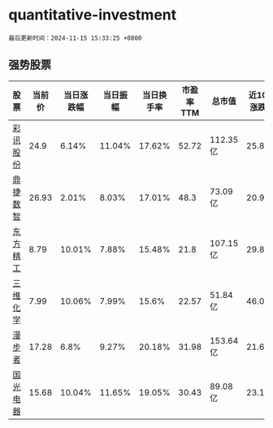 # quantitative-investment

`最后更新时间：2024-11-15 15:33:25 +0800`

## 强势股票

|股票|当前价|当日涨跌幅|当日振幅|当日换手率|市盈率TTM|总市值|近10日涨跌幅|
|----|----|----|----|----|----|----|----|
|[彩讯股份](https://xueqiu.com/S/SZ300634)|24.9|6.14%|11.04%|17.62%|52.72|112.35亿|25.82%|
|[鼎捷数智](https://xueqiu.com/S/SZ300378)|26.93|2.01%|8.03%|17.01%|48.3|73.09亿|20.93%|
|[东方精工](https://xueqiu.com/S/SZ002611)|8.79|10.01%|7.88%|15.48%|21.8|107.15亿|29.84%|
|[三维化学](https://xueqiu.com/S/SZ002469)|7.99|10.06%|7.99%|15.6%|22.57|51.84亿|46.07%|
|[漫步者](https://xueqiu.com/S/SZ002351)|17.28|6.8%|9.27%|20.18%|31.98|153.64亿|21.69%|
|[国光电器](https://xueqiu.com/S/SZ002045)|15.68|10.04%|11.65%|19.05%|30.43|89.08亿|23.17%|

